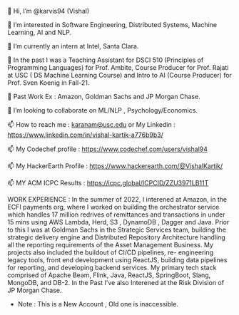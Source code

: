 👋 Hi, I’m @karvis94 (Vishal)

👀 I’m interested in Software Engineering, Distributed Systems, Machine Learning, AI and NLP.

🌱 I’m currently an intern at Intel, Santa Clara.

🌱 In the past I was a Teaching Assistant for DSCI 510 (Principles of Programming Languages) for Prof. Ambite, Course Producer for Prof. Rajati at USC (      DS Machine Learning Course) and Intro to AI (Course Producer) for Prof. Sven Koenig in Fall-21.

🌱 Past Work Ex : Amazon, Goldman Sachs and JP Morgan Chase.

💞️ I’m looking to collaborate on ML/NLP , Psychology/Economics.

📫 How to reach me : karanam@usc.edu or My Linkedin : https://www.linkedin.com/in/vishal-kartik-a776b9b3/

📫 My Codechef profile : https://www.codechef.com/users/vishal94

📫 My HackerEarth Profile : https://www.hackerearth.com/@VishalKartik/

📫 MY ACM ICPC Results : https://icpc.global/ICPCID/ZZU3971LB11T

WORK EXPERIENCE : In the summer of 2022, I interened at Amazon, in the ECFI payments org, where I worked on building the orchestrator service which handles 17 million redrives of remittances and transactions in under 15 mins using AWS Lambda, Herd, S3 , DynamoDB , Dagger and Java.
Prior to this I was at Goldman Sachs in the Strategic Services team, building the strategic delivery engine and 
Distributed Repository Architecture handling all the reporting requirements of the Asset Management Business. 
My projects also included the buildout of CI/CD pipelines, re- engineering legacy tools, front end development 
using ReactJS, building data pipelines for reporting, and developing backend services. My primary tech stack comprised 
of Apache Beam, Flink, Java, ReactJS, SpringBoot, Slang, MongoDB, and DB-2. In the Past I've also Interened at the Risk Division of JP Morgan Chase.

- Note : This is a New Account , Old one is inaccessible.
